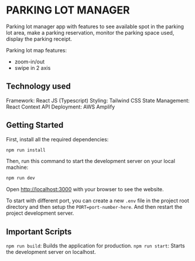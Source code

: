 # PARKING LOT MANAGER

Parking lot manager app with features to see available spot in the parking lot area, make a parking reservation, monitor the parking space used, display the parking receipt.

Parking lot map features:

- zoom-in/out
- swipe in 2 axis

## Technology used

Framework: React JS (Typescript)
Styling: Tailwind CSS
State Management: React Context API
Deployment: AWS Amplify

## Getting Started

First, install all the required dependencies:

```bash
npm run install
```

Then, run this command to start the development server on your local machine:

```bash
npm run dev
```

Open [http://localhost:3000](http://localhost:3000) with your browser to see the website.

To start with different port, you can create a new `.env` file in the project root directory
and then setup the `PORT=port-number-here`. And then restart the project development server.

## Important Scripts

`npm run build`: Builds the application for production.
`npm run start`: Starts the development server on localhost.
